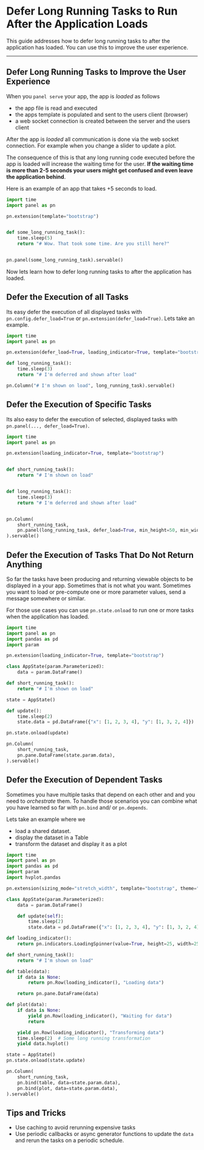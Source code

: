 # Defer Long Running Tasks to Run After the Application Loads

This guide addresses how to defer long running tasks to after the application has loaded.
You can use this to improve the user experience.

---

## Defer Long Running Tasks to Improve the User Experience

When you `panel serve` your app, the app is *loaded* as follows

- the app file is read and executed
- the apps template is populated and sent to the users client (browser)
- a web socket connection is created between the server and the users client

After the app is *loaded* all communication is done via the web socket connection. For example when
you change a slider to update a plot.

The consequence of this is that any long running code executed before the app is loaded will
increase the waiting time for the user. **If the waiting time is more than 2-5 seconds your users might get confused and even leave the application behind**.

Here is an example of an app that takes +5 seconds to load.

```python
import time
import panel as pn

pn.extension(template="bootstrap")


def some_long_running_task():
    time.sleep(5)
    return "# Wow. That took some time. Are you still here?"


pn.panel(some_long_running_task).servable()
```

Now lets learn how to defer long running tasks to after the application has loaded.

## Defer the Execution of all Tasks

Its easy defer the execution of all displayed tasks with `pn.config.defer_load=True` or
`pn.extension(defer_load=True)`. Lets take an example.

```python
import time
import panel as pn

pn.extension(defer_load=True, loading_indicator=True, template="bootstrap")

def long_running_task():
    time.sleep(3)
    return "# I'm deferred and shown after load"

pn.Column("# I'm shown on load", long_running_task).servable()
```

## Defer the Execution of Specific Tasks

Its also easy to defer the execution of selected, displayed tasks with `pn.panel(..., defer_load=True)`.

```python
import time
import panel as pn

pn.extension(loading_indicator=True, template="bootstrap")


def short_running_task():
    return "# I'm shown on load"


def long_running_task():
    time.sleep(3)
    return "# I'm deferred and shown after load"


pn.Column(
    short_running_task,
    pn.panel(long_running_task, defer_load=True, min_height=50, min_width=200),
).servable()
```

## Defer the Execution of Tasks That Do Not Return Anything

So far the tasks have been producing and returning viewable objects to be displayed in a your app. Sometimes that is not what you want. Sometimes you want to load or pre-compute one or more parameter values, send a message somewhere or similar.

For those use cases you can use `pn.state.onload` to run one or more tasks when the application has loaded.

```python
import time
import panel as pn
import pandas as pd
import param

pn.extension(loading_indicator=True, template="bootstrap")

class AppState(param.Parameterized):
    data = param.DataFrame()

def short_running_task():
    return "# I'm shown on load"

state = AppState()

def update():
    time.sleep(2)
    state.data = pd.DataFrame({"x": [1, 2, 3, 4], "y": [1, 3, 2, 4]})

pn.state.onload(update)

pn.Column(
    short_running_task,
    pn.pane.DataFrame(state.param.data),
).servable()
```

## Defer the Execution of Dependent Tasks

Sometimes you have multiple tasks that depend on each other and and you need to *orchestrate* them. To handle those scenarios you can combine what you have learned so far with `pn.bind` and/ or `pn.depends`.

Lets take an example where we

- load a shared dataset.
- display the dataset in a Table
- transform the dataset and display it as a plot

```python
import time
import panel as pn
import pandas as pd
import param
import hvplot.pandas

pn.extension(sizing_mode="stretch_width", template="bootstrap", theme="dark")

class AppState(param.Parameterized):
    data = param.DataFrame()

    def update(self):
        time.sleep(2)
        state.data = pd.DataFrame({"x": [1, 2, 3, 4], "y": [1, 3, 2, 4]})

def loading_indicator():
    return pn.indicators.LoadingSpinner(value=True, height=25, width=25, align="center")

def short_running_task():
    return "# I'm shown on load"

def table(data):
    if data is None:
        return pn.Row(loading_indicator(), "Loading data")

    return pn.pane.DataFrame(data)

def plot(data):
    if data is None:
        yield pn.Row(loading_indicator(), "Waiting for data")
        return

    yield pn.Row(loading_indicator(), "Transforming data")
    time.sleep(2)  # Some long running transformation
    yield data.hvplot()

state = AppState()
pn.state.onload(state.update)

pn.Column(
    short_running_task,
    pn.bind(table, data=state.param.data),
    pn.bind(plot, data=state.param.data),
).servable()
```

## Tips and Tricks

- Use caching to avoid rerunning expensive tasks
- Use periodic callbacks or async generator functions to update the `data` and rerun the tasks on a periodic
schedule.
